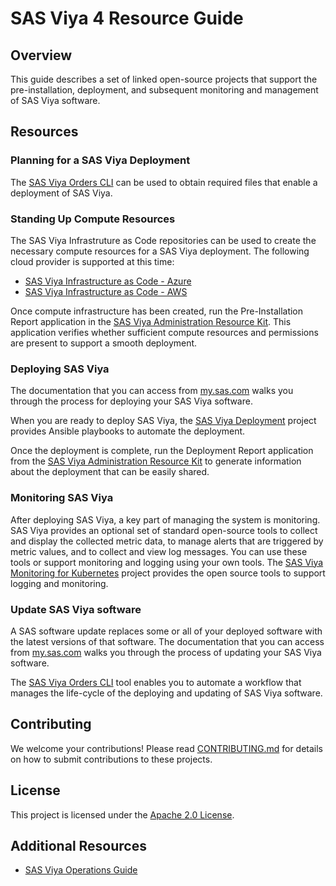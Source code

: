 # SAS Viya 4 Resource Guide

## Overview

This guide describes a set of linked open-source projects that support the pre-installation, deployment, and subsequent monitoring and management of SAS Viya software.  

## Resources

### Planning for a SAS Viya Deployment

The [SAS Viya Orders CLI](https://github.com/sassoftware/viya4-orders-cli) can be used to obtain required files that enable a deployment of SAS Viya.

### Standing Up Compute Resources

The SAS Viya Infrastruture as Code repositories can be used to create the necessary compute resources for a SAS Viya deployment. The following cloud provider is supported at this time:
- [SAS Viya Infrastructure as Code - Azure](https://github.com/sassoftware/viya4-iac-azure)
- [SAS Viya Infrastructure as Code - AWS](https://github.com/sassoftware/viya4-iac-aws)

Once compute infrastructure has been created, run the Pre-Installation Report application in the [SAS Viya Administration Resource Kit](https://github.com/sassoftware/viya4-ark). This application verifies whether sufficient compute resources and permissions are present to support a smooth deployment.

### Deploying SAS Viya

The documentation that you can access from [my.sas.com](https://my.sas.com) walks you through
the process for deploying your SAS Viya software.

When you are ready to deploy SAS Viya, the [SAS Viya Deployment](https://github.com/sassoftware/viya4-deployment) project provides Ansible playbooks to automate the deployment.

Once the deployment is complete, run the Deployment Report application from the [SAS Viya Administration Resource Kit](https://github.com/sassoftware/viya4-ark) to generate information about the deployment that can be easily shared.

### Monitoring SAS Viya

After deploying SAS Viya, a key part of managing the system is monitoring. SAS Viya provides an optional set of standard open-source tools to collect and display the collected metric data, to manage alerts that are triggered by metric values, and to collect and view log messages. You can use these tools or support monitoring and logging using your own tools. The [SAS Viya Monitoring for Kubernetes](https://github.com/sassoftware/viya4-monitoring-kubernetes) project provides the open source tools to support logging and monitoring.

### Update SAS Viya software

A SAS software update replaces some or all of your deployed software with the latest versions of that software. The documentation that you can access from [my.sas.com](https://my.sas.com) walks you through the process of updating your SAS Viya software.

The [SAS Viya Orders CLI](https://github.com/sassoftware/viya4-orders-cli) tool enables you to 
automate a workflow that manages the life-cycle of the deploying and updating of SAS Viya software.

## Contributing

We welcome your contributions! Please read [CONTRIBUTING.md](CONTRIBUTING.md) for details on how to submit contributions to these projects.

## License

This project is licensed under the [Apache 2.0 License](LICENSE).

## Additional Resources

* [SAS Viya Operations Guide](https://documentation.sas.com/?softwareId=mysas&softwareVersion=prod&docsetId=itopswlcm&docsetTarget=home.htm)
